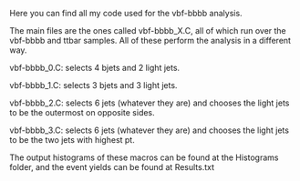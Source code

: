 Here you can find all my code used for the vbf-bbbb analysis.

The main files are the ones called vbf-bbbb_X.C, all of which run over the vbf-bbbb and ttbar samples. All of these perform the analysis in a different way.

vbf-bbbb_0.C: selects 4 bjets and 2 light jets.

vbf-bbbb_1.C: selects 3 bjets and 3 light jets.

vbf-bbbb_2.C: selects 6 jets (whatever they are) and chooses the light jets to be the outermost on opposite sides.

vbf-bbbb_3.C: selects 6 jets (whatever they are) and chooses the light jets to be the two jets with highest pt.

The output histograms of these macros can be found at the Histograms folder, and the event yields can be found at Results.txt
